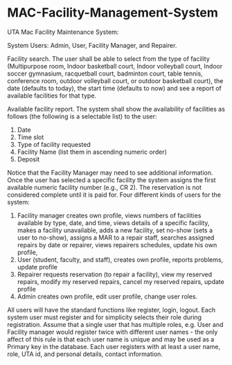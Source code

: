 # MAC-Facility-Management-System

UTA Mac Facility Maintenance System:

System Users: Admin, User, Facility Manager, and Repairer.

Facility search. The user shall be able to select from the type of facility (Multipurpose room, Indoor basketball court, Indoor volleyball court, Indoor soccer gymnasium, racquetball court, badminton court, table tennis, conference room, outdoor volleyball court, or outdoor basketball court), the date (defaults to today), the start time (defaults to now) and see a report of available facilities for that type.

Available facility report. The system shall show the availability of facilities as follows (the following is a selectable list) to the user:
1.	Date
2.	Time slot
3.	Type of facility requested
4.	Facility Name (list them in ascending numeric order)
5.	Deposit

Notice that the Facility Manager may need to see additional information.
Once the user has selected a specific facility the system assigns the first available numeric facility number (e.g., CR 2). The reservation is not considered complete until it is paid for.
Four different kinds of users for the system:
1.	Facility manager 
	creates own profile,
views numbers of facilities available by type, date, and time,
views details of a specific facility,
makes a facility unavailable,
adds a new facility,
set no-show (sets a user to no-show),
assigns a MAR to a repair staff,
searches assigned repairs by date or repairer,
views repairers schedules,
update his own profile,
2.	User (student, faculty, and staff),
creates own profile,
reports problems,
update profile
3.	Repairer
requests reservation (to repair a facility),
view my reserved repairs,
modify my reserved repairs,
cancel my reserved repairs,
update profile
4.	Admin
creates own profile,
edit user profile,
change user roles.

All users will have the standard functions like register, login, logout. Each system user must register and for simplicity selects their role during registration. Assume that a single user that has multiple roles, e.g. User and Facility manager would register twice with different user names - the only affect of this rule is that each user name is unique and may be used as a Primary key in the database. Each user registers with at least a user name, role, UTA id, and personal details, contact information.

